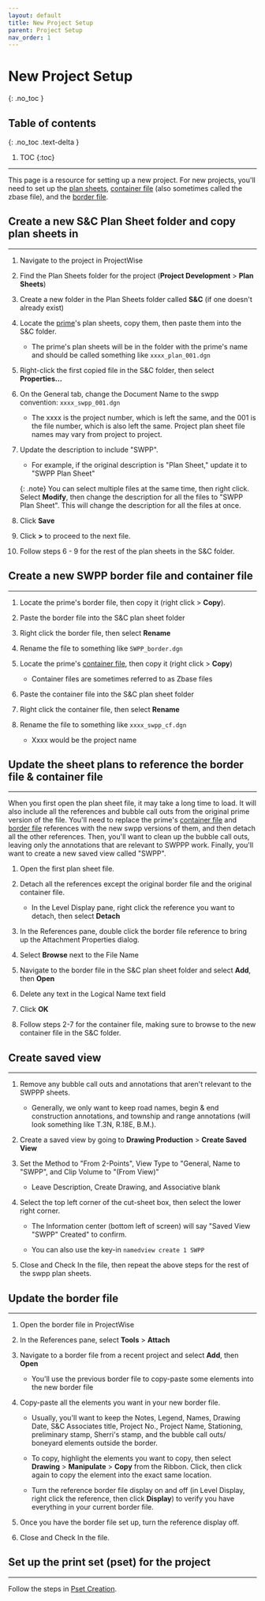 ```yaml
---
layout: default
title: New Project Setup
parent: Project Setup
nav_order: 1
---
```


# New Project Setup
{: .no_toc }

## Table of contents
{: .no_toc .text-delta }

1. TOC
{:toc}

---

This page is a resource for setting up a new project. For new projects, you'll need to set up the [plan sheets], [container file] (also sometimes called the zbase file), and the [border file].

## Create a new S&C Plan Sheet folder and copy plan sheets in
***

1.  Navigate to the project in ProjectWise

2.  Find the Plan Sheets folder for the project (**Project Development** > **Plan Sheets**)

3.  Create a new folder in the Plan Sheets folder called **S&C** (if one doesn't already exist)

4.  Locate the [prime]'s plan sheets, copy them, then paste them into the S&C folder.

    -   The prime's plan sheets will be in the folder with the prime's name and should be called something like `xxxx_plan_001.dgn`

5.  Right-click the first copied file in the S&C folder, then select **Properties...**

6.  On the General tab, change the Document Name to the swpp convention: `xxxx_swpp_001.dgn`

    -   The xxxx is the project number, which is left the same, and the 001 is the file number, which is also left the same. Project plan sheet file names may vary from project to project.

7.  Update the description to include "SWPP".

    -   For example, if the original description is "Plan Sheet," update it to "SWPP Plan Sheet"
    
    {: .note}
    You can select multiple files at the same time, then right click. Select **Modify**, then change the description for all the files to "SWPP Plan Sheet". This will change the description for all the files at once.

8.  Click **Save**

9.  Click **>** to proceed to the next file.

10. Follow steps 6 - 9 for the rest of the plan sheets in the S&C folder.

## Create a new SWPP border file and container file
***

1.  Locate the prime's border file, then copy it (right click > **Copy**).

2.  Paste the border file into the S&C plan sheet folder

3.  Right click the border file, then select **Rename**

4.  Rename the file to something like `SWPP_border.dgn`

5.  Locate the prime's [container file], then copy it (right click > **Copy**)

    -   Container files are sometimes referred to as Zbase files

6.  Paste the container file into the S&C plan sheet folder

7.  Right click the container file, then select **Rename**

8.  Rename the file to something like `xxxx_swpp_cf.dgn`

    -   Xxxx would be the project name

## Update the sheet plans to reference the border file & container file
***

When you first open the plan sheet file, it may take a long time to load. It will also include all the references and bubble call outs from the original prime version of the file. You'll need to replace the prime's [container file] and [border file] references with the new swpp
versions of them, and then detach all the other references. Then, you'll want to clean up the bubble call outs, leaving only the annotations that are relevant to SWPPP work. Finally, you'll want to create a new saved view called "SWPP".

1.  Open the first plan sheet file.

2.  Detach all the references except the original border file and the original container file.

    -   In the Level Display pane, right click the reference you want to detach, then select **Detach**

3.  In the References pane, double click the border file reference to bring up the Attachment Properties dialog.

4.  Select **Browse** next to the File Name

5.  Navigate to the border file in the S&C plan sheet folder and select **Add**, then **Open**

6.  Delete any text in the Logical Name text field

7.  Click **OK**

8.  Follow steps 2-7 for the container file, making sure to browse to the new container file in the S&C folder.

## Create saved view
***

1.  Remove any bubble call outs and annotations that aren't relevant to the SWPPP sheets.

    -   Generally, we only want to keep road names, begin & end construction annotations, and township and range annotations (will look something like T.3N, R.18E, B.M.).

2. Create a saved view by going to **Drawing Production** > **Create Saved View**

3. Set the Method to "From 2-Points", View Type to "General, Name to "SWPP", and Clip Volume to "(From View)"

    -   Leave Description, Create Drawing, and Associative blank

4. Select the top left corner of the cut-sheet box, then select the lower right corner.

    -   The Information center (bottom left of screen) will say "Saved View "SWPP" Created" to confirm.

    -   You can also use the key-in `namedview create 1 SWPP` 

5. Close and Check In the file, then repeat the above steps for the rest of the swpp plan sheets.

## Update the border file
***

1.  Open the border file in ProjectWise

2.  In the References pane, select **Tools** > **Attach**

3.  Navigate to a border file from a recent project and select **Add**, then **Open**

    -   You'll use the previous border file to copy-paste some elements into the new border file

4.  Copy-paste all the elements you want in your new border file.

    -   Usually, you'll want to keep the Notes, Legend, Names, Drawing Date, S&C Associates title, Project No., Project Name, Stationing, preliminary stamp, Sherri's stamp, and the bubble call outs/ boneyard elements outside the border.

    -   To copy, highlight the elements you want to copy, then select **Drawing** > **Manipulate** > **Copy** from the Ribbon. Click, then click again to copy the element into the exact same location.

    -   Turn the reference border file display on and off (in Level Display, right click the reference, then click **Display**) to verify you have everything in your current border file.

5.  Once you have the border file set up, turn the reference display off.

6.  Close and Check In the file.

## Set up the print set (pset) for the project
***

Follow the steps in [Pset Creation].

[Pset Creation]: /knowledge-base/docs/pset-creation
[plan sheets]: /knowledge-base/docs/glossary#sheet-file
[container file]: /knowledge-base/docs/glossary#container-file
[border file]:/knowledge-base/docs/glossary#border-file
[prime]: /knowledge-base/docs/glossary#prime
